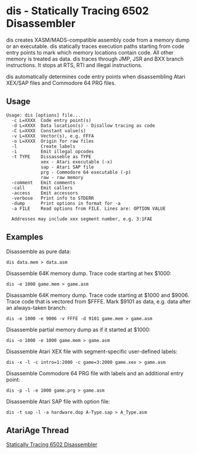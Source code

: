 dis - Statically Tracing 6502 Disassembler
==========================================

dis creates XASM/MADS-compatible assembly code from a memory dump or an
executable. dis statically traces execution paths starting from code entry
points to mark which memory locations contain code. All other memory is treated
as data. dis traces through JMP, JSR and BXX branch instructions. It stops at
RTS, RTI and illegal instructions.

dis automatically determines code entry points when disassembling Atari XEX/SAP
files and Commodore 64 PRG files.

Usage
-----

    Usage: dis [options] file...
      -c L=XXXX  Code entry point(s)
      -d L=XXXX  Data location(s) - Disallow tracing as code
      -C L=XXXX  Constant value(s)
      -v L=XXXX  Vector(s), e.g. FFFA
      -o L=XXXX  Origin for raw files
      -l         Create labels
      -i         Emit illegal opcodes
      -t TYPE    Dissasseble as TYPE
                 xex - Atari executable (-x)
                 sap - Atari SAP file
                 prg - Commodore 64 executable (-p)
                 raw - raw memory
      -comment   Emit comments
      -call      Emit callers
      -access    Emit accessors
      -verbose   Print info to STDERR
      -dump      Print options in format for -a
      -a FILE    Read options from FILE. Lines are: OPTION VALUE
    
      Addresses may include xex segment number, e.g. 3:1FAE

Examples
--------

Disassemble as pure data:

    dis data.mem > data.asm

Disassemble 64K memory dump. Trace code starting at hex $1000:

    dis -e 1000 game.mem > game.asm

Disassamble 64K memory dump. Trace code starting at $1000 and $9006. Trace code
that is vectored from $FFFE. Mark $9101 as data, e.g. data after an
always-taken branch:

    dis -e 1000 -e 9006 -v FFFE -d 9101 game.mem > game.asm

Disassemble partial memory dump as if it started at $1000:

    dis -o 1000 -e 1000 game.mem > game.asm

Disassemble Atari XEX file with segment-specific user-defined labels:

    dis -x -l -c intro=1:2000 -c game=3:2000 game.xex > game.asm

Disassemble Commodore 64 PRG file with labels and an additional entry point:

    dis -p -l -e 1000 game.prg > game.asm

Disassemble Atari SAP file with option file:

    dis -t sap -l -a hardware.dop A-Type.sap > A_Type.asm

AtariAge Thread
---------------

[Statically Tracing 6502 Disassembler](http://atariage.com/forums/topic/232658-statically-tracing-6502-disassembler/)

